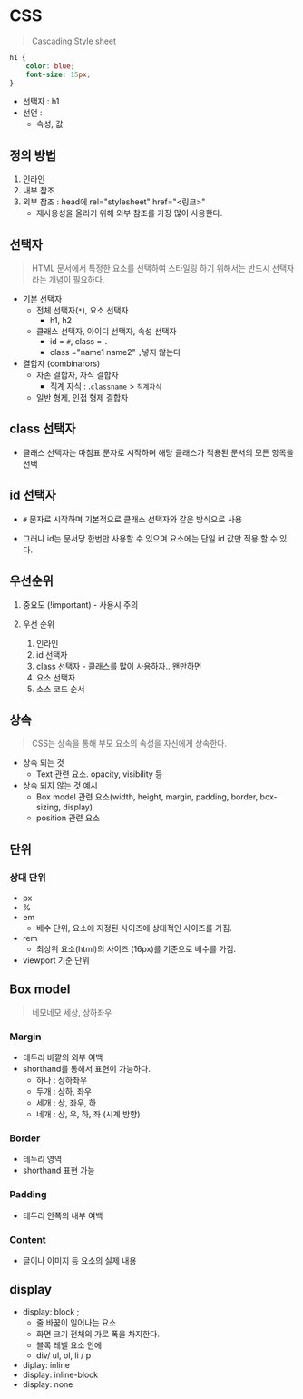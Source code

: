 # CSS

> Cascading Style sheet



```css
h1 {
    color: blue;
    font-size: 15px;
}
```

- 선택자 : h1
- 선언 :
  - 속성, 값



## 정의 방법

1. 인라인
2. 내부 참조
3. 외부 참조 : head에 rel="stylesheet" href="<링크>"
   - 재사용성을 올리기 위해 외부 참조를 가장 많이 사용한다.



## 선택자

> HTML 문서에서 특정한 요소를 선택하여 스타일링 하기 위해서는 반드시 선택자라는 개념이 필요하다.



- 기본 선택자
  - 전체 선택자(`*`), 요소 선택자
    - h1, h2
  - 클래스 선택자, 아이디 선택자, 속성 선택자
    - id = `#`, class = `.` 
    - class ="name1 name2"  `,`넣지 않는다
- 결합자 (combinarors)
  - 자손 결합자, 자식 결합자
    - 직계 자식 : .`classname` > `직계자식`
  - 일반 형제, 인접 형제 결합자



## class 선택자



- 클래스 선택자는 마침표 문자로 시작하며 해당 클래스가 적용된 문서의 모든 항목을 선택



## id 선택자



- `#` 문자로 시작하며 기본적으로 클래스 선택자와 같은 방식으로 사용

- 그러나 id는 문서당 한번만 사용할 수 있으며 요소에는 단일 id 값만 적용 할 수 있다.



## 우선순위



1. 중요도 (!important) - 사용시 주의

2. 우선 순위
   1. 인라인
   2. id 선택자
   3. class 선택자 - 클래스를 많이 사용하자.. 왠만하면
   4. 요소 선택자
   5. 소스 코드 순서



## 상속

> CSS는 상속을 통해 부모 요소의 속성을 자신에게 상속한다.

- 상속 되는 것
  - Text 관련 요소. opacity, visibility 등
- 상속 되지 않는 것 예시
  - Box model 관련 요소(width, height, margin, padding, border, box-sizing, display)
  - position 관련 요소



## 단위



### 상대 단위

- px
- %
- em
  - 배수 단위, 요소에 지정된 사이즈에 상대적인 사이즈를 가짐.
- rem
  - 최상위 요소(html)의 사이즈 (16px)를 기준으로 배수를 가짐.
- viewport 기준 단위





## Box model

> 네모네모 세상, 상하좌우



### Margin

- 테두리 바깥의 외부 여백
- shorthand를 통해서 표현이 가능하다.
  - 하나 : 상하좌우
  - 두개 : 상하, 좌우
  - 세개 : 상, 좌우, 하
  - 네개 : 상, 우, 하, 좌 (시계 방향)

### Border

- 테두리 영역
- shorthand 표현 가능

### Padding

- 테두리 안쪽의 내부 여백

### Content

- 글이나 이미지 등 요소의 실제 내용



## display

- display: block ;
  - 줄 바꿈이 일어나는 요소
  - 화면 크기 전체의 가로 폭을 차지한다.
  - 블록 레벨 요소 안에
  - div/ ul, ol, li / p
- diplay: inline
- display: inline-block
- display: none